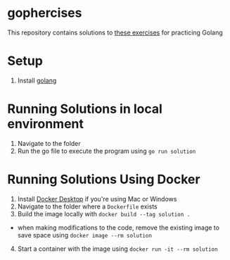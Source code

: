 # gophercises

This repository contains solutions to [these exercises](https://courses.calhoun.io/courses/cor_gophercises) for practicing Golang


# Setup

1. Install [golang](https://go.dev/doc/install)

# Running Solutions in local environment
1. Navigate to the folder
2. Run the go file to execute the program using `go run solution`

# Running Solutions Using Docker
1. Install [Docker Desktop](https://www.docker.com/products/docker-desktop/) if you're using Mac or Windows
2. Navigate to the folder where a `Dockerfile` exists
3. Build the image locally with `docker build --tag solution .`
* when making modifications to the code, remove the existing image to save space using `docker image --rm solution`
4. Start a container with the image using `docker run -it --rm solution`

